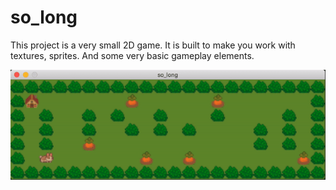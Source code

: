 # so_long

This project is a very small 2D game. It is built to make you work with textures, sprites. And some very basic gameplay elements.

![mandatory_test](so_long_jeyoon_mandatory_test.gif)
